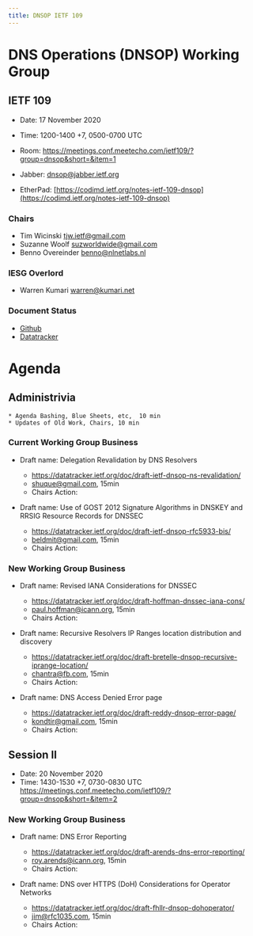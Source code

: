 ```yaml
---
title: DNSOP IETF 109
---
```

# DNS Operations (DNSOP) Working Group
## IETF 109

* Date: 17 November 2020
* Time: 1200-1400 +7, 0500-0700 UTC
* Room: https://meetings.conf.meetecho.com/ietf109/?group=dnsop&short=&item=1

* Jabber:  [dnsop@jabber.ietf.org](dnsop@jabber.ietf.org)
* EtherPad: [https://codimd.ietf.org/notes-ietf-109-dnsop](https://codimd.ietf.org/notes-ietf-109-dnsop)

### Chairs
* Tim Wicinski [tjw.ietf@gmail.com](tjw.ietf@gmail.com)
* Suzanne Woolf [suzworldwide@gmail.com](suzworldwide@gmail.com)
* Benno Overeinder [benno@nlnetlabs.nl](benno@nlnetlabs.nl)

### IESG Overlord
* Warren Kumari [warren@kumari.net](warren@kumari.net)

### Document Status
* [Github](https://github.com/DNSOP/wg-materials/blob/master/dnsop-document-status.md)
* [Datatracker](https://datatracker.ietf.org/wg/dnsop/documents/)

#
# Agenda

## Administrivia
    * Agenda Bashing, Blue Sheets, etc,  10 min
    * Updates of Old Work, Chairs, 10 min


### Current Working Group Business

*   Draft name: Delegation Revalidation by DNS Resolvers
    - https://datatracker.ietf.org/doc/draft-ietf-dnsop-ns-revalidation/
    - shuque@gmail.com, 15min
    - Chairs Action:
    
*   Draft name: Use of GOST 2012 Signature Algorithms in DNSKEY and RRSIG Resource Records for DNSSEC
    - https://datatracker.ietf.org/doc/draft-ietf-dnsop-rfc5933-bis/
    - beldmit@gmail.com, 15min
    - Chairs Action:


### New Working Group Business

*   Draft name: Revised IANA Considerations for DNSSEC
    - https://datatracker.ietf.org/doc/draft-hoffman-dnssec-iana-cons/
    - paul.hoffman@icann.org, 15min
    - Chairs Action:

*   Draft name: Recursive Resolvers IP Ranges location distribution and discovery
    - https://datatracker.ietf.org/doc/draft-bretelle-dnsop-recursive-iprange-location/
    - chantra@fb.com, 15min
    - Chairs Action:

*   Draft name: DNS Access Denied Error page
    - https://datatracker.ietf.org/doc/draft-reddy-dnsop-error-page/
    - kondtir@gmail.com, 15min
    - Chairs Action:




## Session II 

* Date: 20 November 2020 
* Time: 1430-1530 +7, 0730-0830 UTC
https://meetings.conf.meetecho.com/ietf109/?group=dnsop&short=&item=2

### New Working Group Business

    
*   Draft name: DNS Error Reporting
    - https://datatracker.ietf.org/doc/draft-arends-dns-error-reporting/
    - roy.arends@icann.org, 15min
    - Chairs Action:

*   Draft name:  DNS over HTTPS (DoH) Considerations for Operator Networks
    - https://datatracker.ietf.org/doc/draft-fhllr-dnsop-dohoperator/
    - jim@rfc1035.com, 15min
    - Chairs Action:

